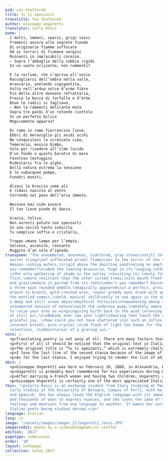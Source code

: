 ```yaml
---
pid: you-shattered
title: Tu ti spezzasti
transtitle: You Shattered
author: Giuseppe Ungaretti
translator: Carla Rossi
poem: |-
  I molti, immani, sparsi, grigi sassi
  Frementi ancora alle segrete fionde
  Di originarie fiamme soffocate
  Od ai terrori di fiumane vergini
  Ruinanti in implacabili carezze,
  — Sopra l’abbaglio della sabbia rigidi
  In un vuoto orizzonte, non rammenti?

  E la recline, che s’apriva all’unico
  Raccogliersi dell’ombra nella valle,
  Araucaria, anelando ingigantita,
  Volta nell’ardua selce d’erme fibre
  Più delle altre dannate refrattaria,
  Fresca la bocca di farfalle e d’erbe
  Dove le radici si tagliava,
  — Non la rammenti delirante muta
  Sopra tre palmi d’un rotondo ciottolo
  In un perfetto bilico
  Magicamente apparsa?

  Di ramo in ramo fiorrancino lieve,
  Ebbri di meraviglia gli avidi occhi
  Ne conquistavi la screziata cima,
  Temerario, musico bimbo,
  Solo per rivedere all’ilmo lucido
  D’un fondo e quieto baratro di mare
  Favolose testuggini
  Ridestarsi fra le alghe.
  Della natura estrema la tensione
  E le subacquee pompe,
  Funebri moniti.

  Alzavi le braccia come ali
  E ridavi nascita al vento
  Correndo nel peso dell’aria immota.

  Nessuno mai vide posare
  Il tuo lieve piede di danza.

  Grazia, felice,
  Non avresti potuto non spezzarti
  In una cecità tanto indurita
  Tu semplice soffio e cristallo,

  Troppo umano lampo per l’empio,
  Selvoso, accanito, ronzante
  Ruggito d’un sole d’ignudo.
transpoem: "The unnumbered, enormous, scattered, gray stones\nstill throbbing against
  secret slings\nof suffocated primal flames\nor to the terror of the relentless caresses\nof
  Amazon rushing waters,\nrigid above the dazzling sand\nalong an empty horizon, don’t
  you remember?\n\nAnd the leaning Araucaria, huge in its longing,\nthat opened toward
  \nthe only gathering of shade in the valley \ntwisting its lonely fibers into hard
  flint,\nmore resistant than the other cursed trees,\nits mouth fresh with butterflies
  and grass\nwhere it parted from its roots\ndon’t you remember? Raving, silent,\nabove
  a three-span rounded pebble,\nmagically appeared\nin a perfect, precarious balance?\n\nFrom
  branch to branch, gold-crested wren, \nyour greedy eyes drunk with awe,\nyou conquered
  the mottled summit,\nbold, musical child\nonly to see again in the shining bed\nof
  a deep and still ocean abyss\nmythical tortoises\nreawakening among seaweed.\n\nThe
  untempered tension of nature\nwith the undersea pomp,\ndeathly omens. \n\nYou used
  to raise your arms as wings\ngiving birth back to the wind \nrunning in the weight
  of still air.\n\nNobody ever saw your light\ndancing foot touch the ground.\n\nYou,
  graceful joy, \nhow could you not have shattered \nin such an inflexible blindness,\nyou,
  innocent breath, pure crystal.\n\nA flash of light too human for the heartless,\nsavage,
  relentless, stubborn\nroar of a glaring sun."
note: |-
  <p>Translating poetry is not easy at all. There are many factors that come into play, like the effect that the original has on the reader, which should be kept in the translation as well.</p>
  <p>First of all it should be noticed that the original text in Italian is pretty difficult to understand. My general approach toward translation was trying to render the meanings and the ideas conveyed by Ungaretti and choosing the words as carefully as possible.</p>
  <p>The original title is “Tu ti spezzasti,” which is extremely challenging to translate while trying to keep the effect it has on the reader. <em>Spezzare</em> is a verb generally used to refer to a long object that breaks or is broken, like an arm or a branch. Moreover in Italian it is used for an idiomatic expression, <em>vita spezzata</em> — “shattered life.” It means a life that ended too soon. As for the grammatical form of the verb itself, <em>spezzarsi</em> is a reflexive verb, but Ungaretti decided to make it even stronger by adding <em>tu</em> at the beginning. I had to compromise with it, because in English I wasn’t able to find any solution that would fit while saving the purity of the English language.</p>
  <p>I love the last line of the second stanza because of the image of the “perfect precarious balance.” In Italian the word <em>bilico</em>, used in this line, is slightly different from balance or equilibrium. It has embedded in it the nuance of precariousness. There is balance, but the Italian word focuses more on the lack of stability. That’s why I believe that <em>perfect precarious balance</em> exceptionally renders this idea conveyed by the original. Also, the sounds here are quite pleasant, due to the repetition of the letter <em>p</em>: “Magically appeared / In a perfect, precarious balance.”</p>
  <p>As for the last stanza, I enjoyed trying to render the list of adjectives. The original said “empio, selvoso, accanito, ronzante,” which in my version became “heartless, savage, ruthless, stubborn.” There is a sort of correspondence between these four adjectives. The first and the third both end in <em>-less</em>; the second and the fourth both begin in <em>s-</em>. I think that overall they produce pleasant sounds, and give rhythm to the whole stanza. They pave the way to the <em>“glaring sun” of the last line. In the original the sun was “naked” (<em>ignudo</em>), but I decided to render it as “glaring.” I know that in this way I probably went against my own leading principle, namely trying to produce in the translation the same effect that the original had on the reader. Nevertheless I believe it was a necessary compromise with myself. The idea of a “glaring sun” is much more powerful, and it concludes the poem with a marvelous and melancholic image.</p>
abio: |
  <p>Giuseppe Ungaretti was born on February 10, 1888, in Alexandria, Egypt, to an Italian family originating from Lucca (Tuscany). Alexandria was a cosmopolitan city, full of stimuli that sparked his interest in different places and cultures.</p>
  <p>Ungaretti is probably best remembered for his experiences during World War I. In Italy he is also known as <em>Il Poeta Soldato</em>, “the soldier poet.” In 1915, when Italy joined World War I, he decided to volunteer. World War I left a mark on his life. He got to know both the suffering of war as well as the true meaning of brotherhood. During the war he also wrote his most famous poem, the two line poem “Mattina,” which reads “M’illumino / d’immenso” (literally, “I illuminate myself of immensity”).</p>
  <p>After marrying a French woman and having two children, Ungaretti and his family moved to Brazil, where he taught Italian literature. In Brazil, his beloved son Antonietto passed away. To mourn the death of his child, Ungaretti wrote the poem “Tu ti spezzasti.” It is not one of the most well-known of Ungaretti’s poems, but it is worth reading to experience the <em>pathos</em> it bears.</p>
  <p>Giuseppe Ungaretti is certainly one of the most appreciated Italian poets of the twentieth century. What makes him great is firstly his experience of war, which gave his poetry such an introspective edge. He is also remembered for writing very incisive poems, short and concise, in which the true essence of his poetry is embedded.</p>
tbio: "<p>Carla Rossi is an exchange student from Italy studying at Penn this spring.
  Carla studies at the University of Bologna, Campus of Forlì, with majors in English
  and Spanish. She has always loved the English language with its immense vocabulary
  and thousands of ways to express nuances, and she loves the idea of transposing
  feelings and emotions from one language to another. It makes her very proud to see
  Italian poets being studied abroad.</p>"
language: Italian
lang: it
image: "/assets/images/images_17/ungaretti_rossi.JPG"
imagecredit: photo by a <i>DoubleSpeak</i> staffer
edition: '2017'
pagetype: submission
order: '10'
layout: notepage
collection: notes_2017
---
```

